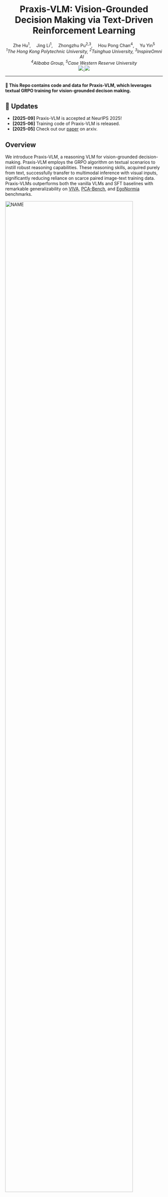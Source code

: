 

<div align="center">


<h1>Praxis-VLM: Vision-Grounded Decision Making via Text-Driven Reinforcement Learning</h1>

<div>
    <a target='_blank'>Zhe Hu<sup>1</sup>,</a>&emsp;
    <a target='_blank'>Jing Li<sup>1</sup>,</a>&emsp;
    <a target='_blank'>Zhongzhu Pu<sup>2,3</sup>,</a>&emsp;
    <a target='_blank'>Hou Pong Chan<sup>4</sup>,</a>&emsp;
    <a target='_blank'>Yu Yin<sup>5</sup></a>
</div>

<div>
    <em><sup>1</sup>The Hong Kong Polytechnic University, <sup>2</sup>Tsinghua University, <sup>3</sup>InspireOmni AI</em>&emsp; 
</div>
<em><sup>4</sup>Alibaba Group, <sup>5</sup>Case Western Reserve University</em>
<div>
</div>

<div align="center">
  <a href="https://arxiv.org/pdf/2503.16965v2">
    <img src="https://img.shields.io/badge/Paper-arXiv-red">
  </a>
  <a href="https://huggingface.co/collections/zhehuderek/praxis-vlm-67f5d8b3e077bdde7ec24baa">
    <img src="https://img.shields.io/badge/%F0%9F%A4%97%20Hugging%20Face-Collections-blue">
  </a>
</div>


---

</div>


#### 🌟 This Repo contains code and data for Praxis-VLM, which leverages textual GRPO training for vision-grounded decison making.

## 🎉 Updates
- **[2025-09]** Praxis-VLM is accepted at NeurIPS 2025!
- **[2025-06]** Training code of Praxis-VLM is released.
- **[2025-05]** Check out our [paper](https://arxiv.org/pdf/2503.16965v2) on arxiv.


## Overview
We introduce Praxis-VLM, a reasoning VLM for vision-grounded decision-making. Praxis-VLM employs the GRPO algorithm on textual scenarios to instill robust reasoning capabilities. These reasoning skills, acquired purely from text, successfully transfer to multimodal inference with visual inputs, significantly reducing reliance on scarce paired image-text training data. Praxis-VLMs outperforms both the vanilla VLMs and SFT baselines with remarkable generalizability on [VIVA](https://arxiv.org/pdf/2407.03000), [PCA-Bench](https://arxiv.org/pdf/2402.15527), and [EgoNormia](https://arxiv.org/pdf/2502.20490) benchmarks.

<div align='left'><img src="./assets/intro_figure.jpg"  alt="NAME" width="90%"/></div>


## 📚 Training Data Curation

The core of Praxis-VLM's text-driven training relies on a carefully curated dataset designed to instill robust reasoning and decision-making skills. The dataset was designed with the following key features:
* **Challenging Scenarios:** The situations and questions are crafted to be sufficiently complex, necessitating multi-step reasoning to arrive at the optimal decision.
* **Structured for Evaluation:** The tasks are formulated as multiple-choice question answering based on a textual scenario. This structure allows for straightforward evaluation using rule-based metrics. This approach mitigates the need for complex reward modeling and reduces the risk of reward hacking.
* **Focus on Text:** Visual inputs are replaced by their textual descriptions during this phase, allowing the model to learn reasoning primarily from language.

## ✨ Model Training

We employ Qwen2.5-VL 3b and 7b as the base models. For model training, we leverage [Easy-R1](https://github.com/hiyouga/EasyR1/tree/main) for GRPO implementation. For installation, please refer to the original Easy-R1 library.

For model training:

```
bash examples/qwen2_5_vl_3b_mcq_grpo.sh
```

## Model Inference
Here we use [VIVA benchmark](https://huggingface.co/datasets/zhehuderek/VIVA_Benchmark_EMNLP24) as an example. For PCA-Bench and Egonormia, 
```
cd scripts
python3 predict_praxis_vlm_vllm.py
```

## Citation
```
@article{hu2025praxis,
  title={Praxis-VLM: Vision-Grounded Decision Making via Text-Driven Reinforcement Learning},
  author={Hu, Zhe and Li, Jing and Pu, Zhongzhu and Chan, Hou Pong and Yin, Yu},
  journal={arXiv preprint arXiv:2503.16965},
  year={2025}
}
```

